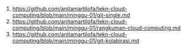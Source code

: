 1. https://github.com/anitamartilofa/tekn-cloud-computing/blob/main/minggu-01/git-single.md
2. https://github.com/anitamartilofa/tekn-cloud-computing/blob/main/minggu-01/rangkuman-cloud-computing.md
3. https://github.com/anitamartilofa/tekn-cloud-computing/blob/main/minggu-01/git-kolabirasi.md